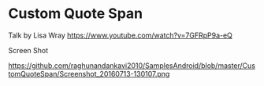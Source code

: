 # Custom Quote Span

Talk by Lisa Wray https://www.youtube.com/watch?v=7GFRpP9a-eQ

Screen Shot

https://github.com/raghunandankavi2010/SamplesAndroid/blob/master/CustomQuoteSpan/Screenshot_20160713-130107.png



